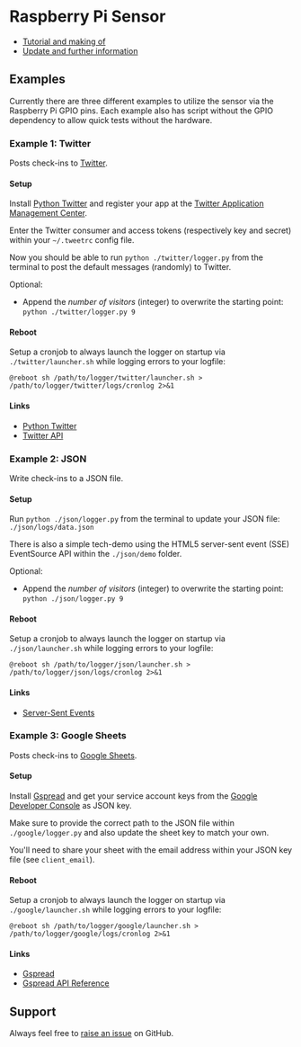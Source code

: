 # Raspberry Pi Sensor

- [Tutorial and making of](https://code64.de/visionerdy/raspberry-pi-stepcounter/)
- [Update and further information](https://code64.de/visionerdy/raspberry-pi-stepcounter-v2/)


## Examples

Currently there are three different examples to utilize the sensor via the Raspberry Pi GPIO pins. 
Each example also has script without the GPIO dependency to allow quick tests without the hardware.


### Example 1: Twitter

Posts check-ins to [Twitter](https://twitter.com/).


#### Setup

Install [Python Twitter](https://github.com/bear/python-twitter) and register your app at the [Twitter Application Management Center](https://apps.twitter.com/).

Enter the Twitter consumer and access tokens (respectively key and secret) within your `~/.tweetrc` config file.

Now you should be able to run `python ./twitter/logger.py` from the terminal to post the default messages (randomly) to Twitter.


Optional: 

- Append the _number of visitors_ (integer) to overwrite the starting point: `python ./twitter/logger.py 9`


#### Reboot

Setup a cronjob to always launch the logger on startup via `./twitter/launcher.sh` while logging errors to your logfile:

```
@reboot sh /path/to/logger/twitter/launcher.sh > /path/to/logger/twitter/logs/cronlog 2>&1
```


#### Links

- [Python Twitter](https://github.com/bear/python-twitter)
- [Twitter API](https://dev.twitter.com/)



### Example 2: JSON

Write check-ins to a JSON file.


#### Setup

Run `python ./json/logger.py` from the terminal to update your JSON file: `./json/logs/data.json`

There is also a simple tech-demo using the HTML5 server-sent event (SSE) EventSource API within the `./json/demo` folder.


Optional: 

- Append the _number of visitors_ (integer) to overwrite the starting point: `python ./json/logger.py 9`


#### Reboot

Setup a cronjob to always launch the logger on startup via `./json/launcher.sh` while logging errors to your logfile:

```
@reboot sh /path/to/logger/json/launcher.sh > /path/to/logger/json/logs/cronlog 2>&1
```


#### Links

- [Server-Sent Events](https://en.wikipedia.org/wiki/Server-sent_events)



### Example 3: Google Sheets

Posts check-ins to [Google Sheets](https://www.google.com/sheets/about).


#### Setup

Install [Gspread](https://github.com/burnash/gspread) and get your service account keys from the [Google Developer Console](https://console.developers.google.com/) as JSON key.

Make sure to provide the correct path to the JSON file within `./google/logger.py` and also update the sheet key to match your own.

You'll need to share your sheet with the email address within your JSON key file (see `client_email`).


#### Reboot

Setup a cronjob to always launch the logger on startup via `./google/launcher.sh` while logging errors to your logfile:

```
@reboot sh /path/to/logger/google/launcher.sh > /path/to/logger/google/logs/cronlog 2>&1
```


#### Links

- [Gspread](https://github.com/burnash/gspread)
- [Gspread API Reference](http://gspread.readthedocs.org/en/latest/)



## Support

Always feel free to [raise an issue](https://github.com/code64/stepcounter/issues) on GitHub.